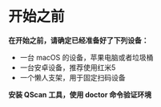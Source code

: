 # 开始之前

**在开始之前，请确定已经准备好了下列设备：**

- 一台 macOS 的设备，苹果电脑或者垃圾桶
- 一台安卓设备，推荐使用红米5
- 一个懒人支架，用于固定扫码设备

**安装 QScan 工具，使用 doctor 命令验证环境**